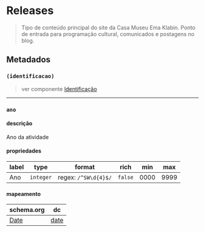 # Releases

> Tipo de conteúdo principal do site da Casa Museu Ema Klabin. Ponto de entrada para programação cultural, comunicados e postagens no blog.

## Metadados

### `(identificacao)`

> ver componente [Identificação]()

***
### `ano`

#### descrição

Ano da atividade

#### propriedades

| label | type | format | rich | min | max |
|----|----|----|----|----|----|
| Ano | `integer` | regex: `/^SW\d{4}$/` | `false` | 0000 | 9999 |

#### mapeamento

| schema.org | dc |
|----|----|
| [Date](https://schema.org/Date) | [date](http://purl.org/dc/elements/1.1/date) |